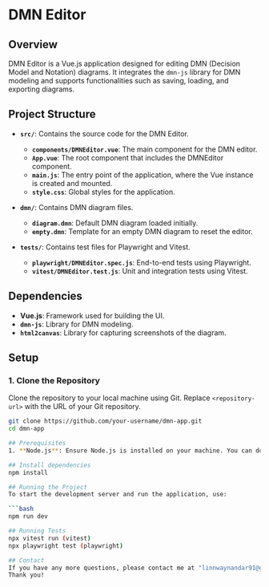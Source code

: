 # DMN Editor

## Overview

DMN Editor is a Vue.js application designed for editing DMN (Decision Model and Notation) diagrams. It integrates the `dmn-js` library for DMN modeling and supports functionalities such as saving, loading, and exporting diagrams.

## Project Structure

- **`src/`**: Contains the source code for the DMN Editor.
  - **`components/DMNEditor.vue`**: The main component for the DMN editor.
  - **`App.vue`**: The root component that includes the DMNEditor component.
  - **`main.js`**: The entry point of the application, where the Vue instance is created and mounted.
  - **`style.css`**: Global styles for the application.

- **`dmn/`**: Contains DMN diagram files.
  - **`diagram.dmn`**: Default DMN diagram loaded initially.
  - **`empty.dmn`**: Template for an empty DMN diagram to reset the editor.

- **`tests/`**: Contains test files for Playwright and Vitest.
  - **`playwright/DMNEditor.spec.js`**: End-to-end tests using Playwright.
  - **`vitest/DMNEditor.test.js`**: Unit and integration tests using Vitest.

## Dependencies

- **Vue.js**: Framework used for building the UI.
- **`dmn-js`**: Library for DMN modeling.
- **`html2canvas`**: Library for capturing screenshots of the diagram.

## Setup

### 1. Clone the Repository

Clone the repository to your local machine using Git. Replace `<repository-url>` with the URL of your Git repository.

```bash
git clone https://github.com/your-username/dmn-app.git
cd dmn-app

## Prerequisites
1. **Node.js**: Ensure Node.js is installed on your machine. You can download it from [nodejs.org](https://nodejs.org/).

## Install dependencies
npm install

## Running the Project
To start the development server and run the application, use:

```bash
npm run dev

## Running Tests
npx vitest run (vitest)
npx playwright test (playwright)

## Contact
If you have any more questions, please contact me at "linnwaynandar91@gmail.com" or from team.
Thank you!